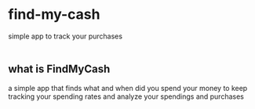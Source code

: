 # find-my-cash
simple app to track your purchases 
<br><br>

## what is FindMyCash
a simple app that finds what and when did you spend your money to keep tracking your spending rates and analyze your spendings and purchases
